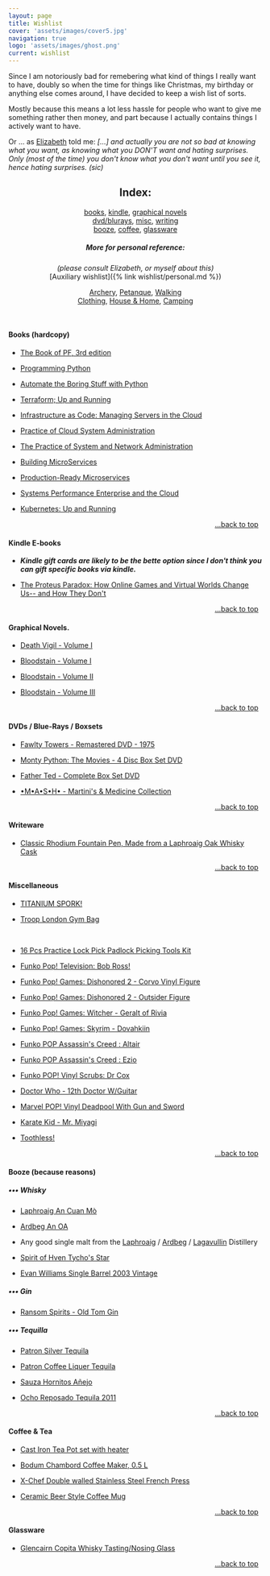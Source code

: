 ```yaml
---
layout: page
title: Wishlist
cover: 'assets/images/cover5.jpg'
navigation: true
logo: 'assets/images/ghost.png'
current: wishlist
---
```


Since I am notoriously bad for remebering what kind of things I really want to have, doubly so when the time for things like Christmas, my birthday or anything else comes around, I have decided to keep a wish list of sorts.

Mostly because this means a lot less hassle for people who want to give me something rather then money, and part because I actually contains things I actively want to have.

Or ... as [Elizabeth](http://historygeek.co.uk/) told me:
*[...] and actually you are not so bad at knowing what you want, as knowing what you DON'T want and hating surprises. Only (most of the time) you don't know what you don't want until you see it, hence hating surprises. (sic)*


<a name="index"></a>
<div style="text-align:center" markdown="1">

## Index:    
[books](#books), 
[kindle](#kindle),
[graphical novels](#comics)
<br />
[dvd/blurays](#media), 
[misc](#misc),
[writing](#writing)
<br />
[booze](#booze), 
[coffee](#coffee),
[glassware](#glass)


##### More for personal reference:
_(please consult Elizabeth, or myself about this)_
<br />
[Auxiliary wishlist]({% link wishlist/personal.md %})
<br />

<a href="/wishlist/personal#archery">Archery</a>,
<a href="/wishlist/personal#petanque">Petanque</a>,
<a href="/wishlist/personal#walking">Walking</a><br />
<a href="/wishlist/personal#clothing">Clothing</a>,
<a href="/wishlist/personal#house">House & Home</a>,
<a href="/wishlist/personal#camping">Camping</a>

</div>  
   

&nbsp; &nbsp; &nbsp;

<a name="books"></a> 
#### Books (hardcopy)

* [The Book of PF, 3rd edition](https://www.amazon.co.uk/dp/B00SLUQBYK)

* [Programming Python](https://www.amazon.co.uk/dp/0596158106)

* [Automate the Boring Stuff with Python](https://www.amazon.co.uk/d/1593275994)

* [Terraform; Up and Running](https://www.amazon.co.uk/dp/1491977086/)

* [Infrastructure as Code: Managing Servers in the Cloud](https://www.amazon.co.uk/dp/1491924357)

* [Practice of Cloud System Administration](https://www.amazon.co.uk//dp/032194318X)

* [The Practice of System and Network Administration](https://www.amazon.co.uk/dp/0321492668)

* [Building MicroServices](https://www.amazon.co.uk/dp/1491950358)

* [Production-Ready Microservices](https://www.amazon.co.uk/dp/1491965975)

* [Systems Performance Enterprise and the Cloud](https://www.amazon.co.uk/dp/0133390098)

* [Kubernetes: Up and Running](https://www.amazon.co.uk/dp/1491935677)

<p style="text-align:right" markown="1">
  <a href="#index">...back to top</a>
  &nbsp;
</p>


<a name="kindle"></a>
#### Kindle E-books
* __*Kindle gift cards are likely to be the bette option since I don't think you can gift specific books via kindle.*__

* [The Proteus Paradox: How Online Games and Virtual Worlds Change Us-- and How They Don't](http://www.amazon.co.uk/dp/0300212720)


<p style="text-align:right" markown="1">
  <a href="#index">...back to top</a>
  &nbsp;
</p>


<a name="comics"></a>
#### Graphical Novels.

* [Death Vigil - Volume I](https://www.amazon.co.uk/dp/1632152789)

* [Bloodstain - Volume I](https://www.amazon.co.uk/dp/1632155443/)

* [Bloodstain - Volume II](https://www.amazon.co.uk/dp/1632157683)

* [Bloodstain - Volume III](https://www.amazon.co.uk/dp/153430102X)


<p style="text-align:right" markown="1">
  <a href="#index">...back to top</a>
  &nbsp;
</p>



<a name="media"></a>
#### DVDs / Blue-Rays / Boxsets

* [Fawlty Towers - Remastered DVD - 1975](https://www.amazon.co.uk/dp/B002KSA3XE)

* [Monty Python: The Movies - 4 Disc Box Set DVD](http://www.amazon.co.uk/dp/B00008WQ9X)

* [Father Ted - Complete Box Set DVD](http://www.amazon.co.uk/dp/B008H2XE8I)

* [•M•A•S•H• - Martini's & Medicine Collection](https://www.amazon.co.uk/dp/B000X41CE6)


<p style="text-align:right" markown="1">
  <a href="#index">...back to top</a>
  &nbsp;
</p>

<a name="writing"></a>
#### Writeware

* [Classic Rhodium Fountain Pen, Made from a Laphroaig Oak Whisky Cask](http://www.caithnesspens.com/for-sale-lap-fount.php)


<p style="text-align:right" markown="1">
  <a href="#index">...back to top</a>
  &nbsp;
</p>



<a name="misc"></a>
#### Miscellaneous

* [TITANIUM SPORK!](https://www.amazon.co.uk/dp/B01LX7VOM1)

* [Troop London Gym Bag](https://www.trooplondon.com/troopbag-men/style/canvas-holdall-suitcase/troop-london-classic-canvas-travel-duffel-bag-canvas-holdall-trp0389.html)

&nbsp;


* [16 Pcs Practice Lock Pick Padlock Picking Tools Kit](https://www.amazon.co.uk/dp/B01BB79F2E)

* [ Funko Pop! Television: Bob Ross!](https://funko.com/products/pop-television-bob-ross-bob-ross)

* [Funko Pop! Games: Dishonored 2 - Corvo Vinyl Figure](https://www.amazon.co.uk/dp/B01LEJCV0M)

* [Funko Pop! Games: Dishonored 2 - Outsider Figure](https://www.amazon.co.uk/dp/B01LEJCXX2)

* [Funko Pop! Games: Witcher - Geralt of Rivia](https://www.amazon.co.uk/FUNKO-POP-GAMES-Witcher-Geralt/dp/B01LEYKMFS)

* [Funko Pop! Games: Skyrim - Dovahkiin](https://www.amazon.co.uk/Skyrim-FUNKO-POP-GAMES-Dovahkiin/dp/B00VF20BKG)

* [Funko POP Assassin's Creed : Altair](https://www.amazon.co.uk/d/B00EWJ47OA/)

* [Funko POP Assassin's Creed : Ezio](https://www.amazon.co.uk/dp/B00EWJ47IQ/)

* [Funko POP! Vinyl Scrubs: Dr Cox](https://www.amazon.co.uk/dp/B07HB7B91B)

* [Doctor Who - 12th Doctor W/Guitar](https://www.amazon.co.uk/dp/B01G9STT6C)

* [Marvel POP! Vinyl Deadpool With Gun and Sword](https://www.amazon.co.uk/dp/B00APPF3M0)

* [Karate Kid - Mr. Miyagi](https://www.amazon.co.uk/dp/B00X0Y3Q2M)

* [Toothless!](https://www.amazon.co.uk/dp/B00KGQY0MW)


<p style="text-align:right" markown="1">
  <a href="#index">...back to top</a>
  &nbsp;
</p>



<a name="booze"></a> 
#### Booze (because reasons)

##### ••• Whisky

* [Laphroaig An Cuan Mò](https://www.masterofmalt.com/whiskies/laphroaig/laphroaig-an-cuan-mor-whisky/)

* [Ardbeg An OA](https://www.masterofmalt.com/whiskies/ardbeg/ardbeg-an-oa-whisky/)

* Any good single malt from the [Laphroaig](https://www.masterofmalt.com/distilleries/laphroaig-whisky-distillery/) / [Ardbeg](https://www.masterofmalt.com/distilleries/ardbeg-whisky-distillery/) / [Lagavullin](https://www.masterofmalt.com/distilleries/lagavulin-whisky-distillery/) Distillery

* [Spirit of Hven Tycho's Star](https://www.masterofmalt.com/whiskies/spirit-of-hven/spirit-of-hven-tychos-star-whisky/)
* [Evan Williams Single Barrel 2003 Vintage](http://www.masterofmalt.com/whiskies/heaven-hill/evan-williams-single-barrel-2003-vintage-whiskey/?srh=1)

##### ••• Gin

* [Ransom Spirits - Old Tom Gin](https://www.masterofmalt.com/gin/ransom-spirits/ransom-old-tom-gin/)

##### ••• Tequilla

* [Patron Silver Tequila](http://www.amazon.co.uk/dp/B00DEYEIAW)

* [Patron Coffee Liquer Tequila](http://www.amazon.co.uk/dp/B003QDCBW8)

* [Sauza Hornitos Añejo](http://www.masterofmalt.com/tequila/sauza/sauza-hornitos-anejo-tequila/?srh=1)

* [Ocho Reposado Tequila 2011](http://www.masterofmalt.com/tequila/ocho/ocho-reposado-tequila-2011-el-puertecito-tequila/?srh=1)


<p style="text-align:right" markown="1">
  <a href="#index">...back to top</a>
  &nbsp;
</p>



<a name="coffee"></a>
#### Coffee & Tea

* [Cast Iron Tea Pot set with heater](https://www.amazon.co.uk/d/B019Y0RQE4)

* [Bodum Chambord Coffee Maker, 0.5 L](https://www.amazon.co.uk/dp/B00012D0R2)

* [X-Chef Double walled Stainless Steel French Press](https://www.amazon.co.uk/dp/B01IBJ1WJ4/)

* [Ceramic Beer Style Coffee Mug](https://www.amazon.co.uk//dp/B011MP9GXS)


<p style="text-align:right" markown="1">
  <a href="#index">...back to top</a>
  &nbsp;
</p>


<a name="glass"></a> 
#### Glassware

* [Glencairn Copita Whisky Tasting/Nosing Glass](https://www.amazon.co.uk/dp/B011J5ESJS)


<p style="text-align:right" markown="1">
  <a href="#index">...back to top</a>
  &nbsp;
</p>


&nbsp;<br />
